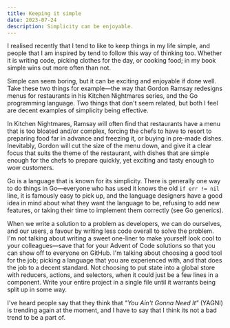 ```yaml
---
title: Keeping it simple
date: 2023-07-24
description: Simplicity can be enjoyable.
---
```


I realised recently that I tend to like to keep things in my life simple, and people that I am inspired by tend to follow this way of thinking too. Whether it is writing code, picking clothes for the day, or cooking food; in my book simple wins out more often than not.

Simple can seem boring, but it can be exciting and enjoyable if done well. Take these two things for example—the way that Gordon Ramsay redesigns menus for restaurants in his Kitchen Nightmares series, and the Go programming language. Two things that don't seem related, but both I feel are decent examples of simplicity being effective.

In Kitchen Nightmares, Ramsay will often find that restaurants have a menu that is too bloated and/or complex, forcing the chefs to have to resort to preparing food far in advance and freezing it, or buying in pre-made dishes. Inevitably, Gordon will cut the size of the menu down, and give it a clear focus that suits the theme of the restaurant, with dishes that are simple enough for the chefs to prepare quickly, yet exciting and tasty enough to wow customers.

Go is a language that is known for its simplicity. There is generally one way to do things in Go—everyone who has used it knows the old `if err != nil` line, it is famously easy to pick up, and the language designers have a good idea in mind about what they want the language to be, refusing to add new features, or taking their time to implement them correctly (see Go generics).

When we write a solution to a problem as developers, we can do ourselves, and our users, a favour by writing less code overall to solve the problem. I'm not talking about writing a sweet one-liner to make yourself look cool to your colleagues—save that for your Advent of Code solutions so that you can show off to everyone on GitHub. I'm talking about choosing a good tool for the job; picking a language that you are experienced with, and that does the job to a decent standard. Not choosing to put state into a global store with reducers, actions, and selectors, when it could just be a few lines in a component. Write your entire project in a single file until it warrants being split up in some way.

I've heard people say that they think that _"You Ain't Gonna Need It"_ (YAGNI) is trending again at the moment, and I have to say that I think its not a bad trend to be a part of.
